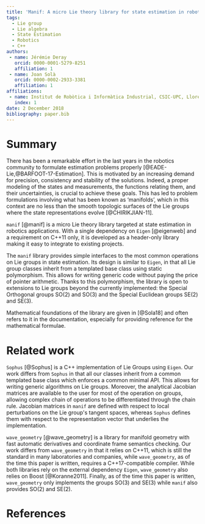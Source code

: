 ```yaml
---
title: 'Manif: A micro Lie theory library for state estimation in robotics applications'
tags:
  - Lie group
  - Lie algebra
  - State Estimation
  - Robotics
  - C++
authors:
 - name: Jérémie Deray
   orcid: 0000-0001-5279-8251
   affiliation: 1
 - name: Joan Solà
   orcid: 0000-0002-2933-3381
   affiliation: 1
affiliations:
 - name: Institut de Robòtica i Informàtica Industrial, CSIC-UPC, Llorens Artigas 4-6, 08028, Barcelona, Spain.
   index: 1
date: 2 December 2018
bibliography: paper.bib
---
```


# Summary

There has been a remarkable effort in the last years in
the robotics community to formulate estimation problems
properly [@EADE-Lie,@BARFOOT-17-Estimation].
This is motivated by an increasing demand for
precision, consistency and stability of the solutions.
Indeed, a proper modeling of the states and measurements,
the functions relating them, and their uncertainties,
is crucial to achieve these goals.
This has led to problem formulations involving what has been
known as ‘manifolds’, which in this context are no less
than the smooth topologic surfaces of the Lie groups where
the state representations evolve [@CHIRIKJIAN-11].

`manif` [@manif] is a micro Lie theory library targeted at
state estimation in robotics applications.
With a single dependency on `Eigen` [@eigenweb] and
a requirement on C++11 only, it is
developed as a header-only library making
it easy to integrate to existing projects.

The `manif` library provides simple interfaces to
the most common operations on Lie groups in state estimation.
Its design is similar to `Eigen`, in that all Lie group classes inherit
from a templated base class using static polymorphism.
This allows for writing generic code without
paying the price of pointer arithmetic.
Thanks to this polymorphism, the library is open to extensions to
Lie groups beyond the currently implemented:
the Special Orthogonal groups SO(2) and SO(3) and the
Special Euclidean groups SE(2) and SE(3).

Mathematical foundations of the library are given in [@Sola18]
and often refers to it in the documentation,
especially for providing reference for the mathematical formulae.

# Related work

`Sophus` [@Sophus] is a C++ implementation of Lie Groups using `Eigen`.
Our work differs from `Sophus` in that all our classes inherit from
a common templated base class which enforces a common minimal API.
This allows for writing generic algorithms on Lie groups.
Moreover, the analytical Jacobian matrices are available to the user
for most of the operation on groups,
allowing complex chain of operations to be differentiated through the chain rule.
Jacobian matrices in `manif` are defined with respect to local
perturbations on the Lie group's tangent spaces,
whereas `Sophus` defines them with respect
to the representation vector that underlies the implementation.

`wave_geometry` [@wave_geometry] is a library for
manifold geometry with fast automatic derivatives
and coordinate frame semantics checking.
Our work differs from `wave_geometry` in that it relies on
C++11, which is still the standard in many laboratories and companies, while
`wave_geometry`, as of the time this paper is written,
requires a C++17-compatible compiler.
While both libraries rely on the external dependency `Eigen`,
`wave_geometry` also relies on Boost [@Koranne2011].
Finally, as of the time this paper is written, `wave_geometry` only implements
the groups SO(3) and SE(3) while `manif` also provides SO(2) and SE(2).

# References
